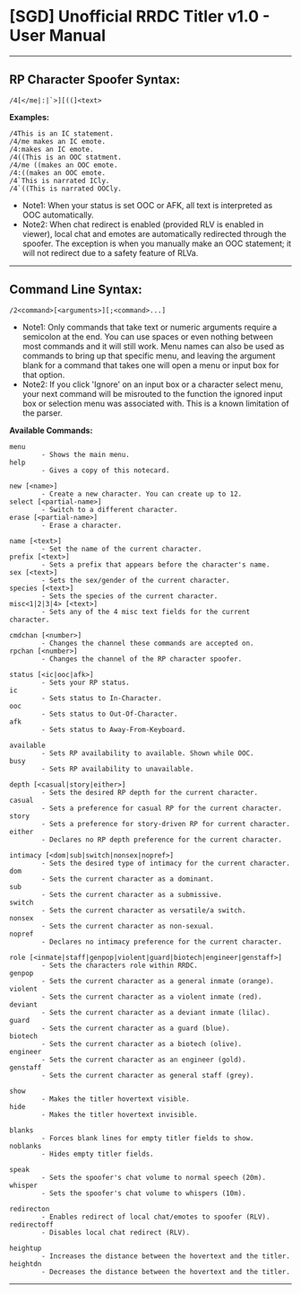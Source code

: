 # [SGD] Unofficial RRDC Titler v1.0 - User Manual #

---------------------------------------------------------------------------------------------------

## RP Character Spoofer Syntax: ##
    /4[</me|:|`>][((]<text>

**Examples:**

    /4This is an IC statement.
    /4/me makes an IC emote.
    /4:makes an IC emote.
    /4((This is an OOC statment.
    /4/me ((makes an OOC emote.
    /4:((makes an OOC emote.
    /4`This is narrated ICly.
    /4`((This is narrated OOCly.

* Note1: When your status is set OOC or AFK, all text is interpreted as OOC automatically.
* Note2: When chat redirect is enabled (provided RLV is enabled in viewer), local chat and
         emotes are automatically redirected through the spoofer. The exception is when
         you manually make an OOC statement; it will not redirect due to a safety feature
         of RLVa.

---------------------------------------------------------------------------------------------------

## Command Line Syntax: ##
    /2<command>[<arguments>][;<command>...]

* Note1: Only commands that take text or numeric arguments require a semicolon at the end.
         You can use spaces or even nothing between most commands and it will still work.
         Menu names can also be used as commands to bring up that specific menu, and
         leaving the argument blank for a command that takes one will open a menu or
         input box for that option.
* Note2: If you click 'Ignore' on an input box or a character select menu, your next
         command will be misrouted to the function the ignored input box or selection
         menu was associated with. This is a known limitation of the parser.

**Available Commands:**
    
    menu
            - Shows the main menu.
    help
            - Gives a copy of this notecard.

    new [<name>]
            - Create a new character. You can create up to 12.
    select [<partial-name>]
            - Switch to a different character.
    erase [<partial-name>]
            - Erase a character.

    name [<text>]
            - Set the name of the current character.
    prefix [<text>]
            - Sets a prefix that appears before the character's name.
    sex [<text>]
            - Sets the sex/gender of the current character.
    species [<text>]
            - Sets the species of the current character.
    misc<1|2|3|4> [<text>]
            - Sets any of the 4 misc text fields for the current character.

    cmdchan [<number>]
            - Changes the channel these commands are accepted on.
    rpchan [<number>]
            - Changes the channel of the RP character spoofer.

    status [<ic|ooc|afk>]
            - Sets your RP status.
    ic
            - Sets status to In-Character.
    ooc
            - Sets status to Out-Of-Character.
    afk
            - Sets status to Away-From-Keyboard.

    available
            - Sets RP availability to available. Shown while OOC.
    busy
            - Sets RP availability to unavailable.
    
    depth [<casual|story|either>] 
            - Sets the desired RP depth for the current character.
    casual
            - Sets a preference for casual RP for the current character.
    story
            - Sets a preference for story-driven RP for current character.
    either
            - Declares no RP depth preference for the current character. 

    intimacy [<dom|sub|switch|nonsex|nopref>]
            - Sets the desired type of intimacy for the current character.
    dom
            - Sets the current character as a dominant.
    sub
            - Sets the current character as a submissive.
    switch
            - Sets the current character as versatile/a switch.
    nonsex
            - Sets the current character as non-sexual.
    nopref
            - Declares no intimacy preference for the current character.

    role [<inmate|staff|genpop|violent|guard|biotech|engineer|genstaff>]
            - Sets the characters role within RRDC.
    genpop
            - Sets the current character as a general inmate (orange).
    violent
            - Sets the current character as a violent inmate (red).
    deviant
            - Sets the current character as a deviant inmate (lilac).
    guard
            - Sets the current character as a guard (blue).
    biotech
            - Sets the current character as a biotech (olive).
    engineer
            - Sets the current character as an engineer (gold).
    genstaff
            - Sets the current character as general staff (grey).

    show
            - Makes the titler hovertext visible.
    hide
            - Makes the titler hovertext invisible.

    blanks
            - Forces blank lines for empty titler fields to show.
    noblanks
            - Hides empty titler fields.

    speak
            - Sets the spoofer's chat volume to normal speech (20m).
    whisper
            - Sets the spoofer's chat volume to whispers (10m).

    redirecton
            - Enables redirect of local chat/emotes to spoofer (RLV).
    redirectoff
            - Disables local chat redirect (RLV).

    heightup
            - Increases the distance between the hovertext and the titler.
    heightdn
            - Decreases the distance between the hovertext and the titler.

---------------------------------------------------------------------------------------------------
